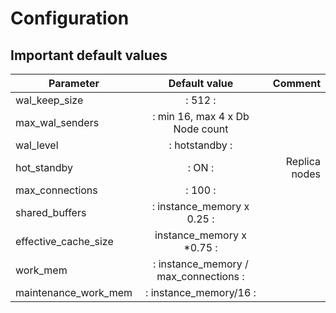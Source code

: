 # Configuration
## Important default values

| Parameter        | Default value           | Comment  |
| ------------- |:-------------:| -----:|
| wal_keep_size |: 512 :|
| max_wal_senders |: min 16, max 4 x Db Node count||
| wal_level |: hotstandby :||
| hot_standby |:  ON :| Replica nodes |
| max_connections |: 100 :| |
| shared_buffers |: instance_memory x 0.25 :| |
| effective_cache_size | instance_memory x *0.75 :| |
| work_mem |: instance_memory / max_connections :| |
| maintenance_work_mem |: instance_memory/16 :| |

